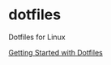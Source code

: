 # dotfiles
Dotfiles for Linux

[Getting Started with Dotfiles](https://www.webpro.nl/articles/getting-started-with-dotfiles)